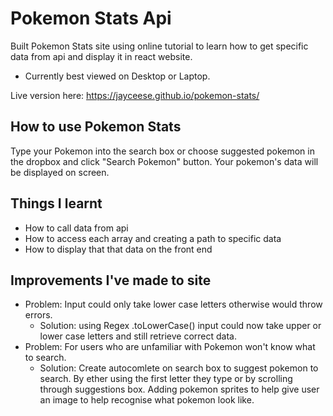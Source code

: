 # Pokemon Stats Api

Built Pokemon Stats site using online tutorial to learn how to get specific data from api and display it in react website.

- Currently best viewed on Desktop or Laptop.

Live version here: https://jayceese.github.io/pokemon-stats/

## How to use Pokemon Stats

Type your Pokemon into the search box or choose suggested pokemon in the dropbox and click "Search Pokemon" button. Your pokemon's data will be displayed on screen. 

## Things I learnt

- How to call data from api
- How to access each array and creating a path to specific data
- How to display that that data on the front end

## Improvements I've made to site

- Problem: Input could only take lower case letters otherwise would throw errors.
    - Solution: using Regex .toLowerCase() input could now take upper or lower case letters and still retrieve correct data.
- Problem: For users who are unfamiliar with Pokemon won't know what to search.
    - Solution: Create autocomlete on search box to suggest pokemon to search. By ether using the first letter they type or by scrolling through suggestions box. Adding pokemon sprites to help give user an image to help recognise what pokemon look like.